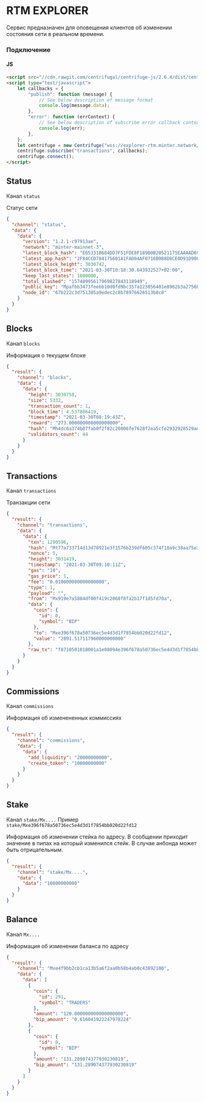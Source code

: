# RTM EXPLORER

Сервис предназначен для оповещения клиентов об изменении состояния сети в реальном времени.

### Подключение

#### JS
```html
<script src="//cdn.rawgit.com/centrifugal/centrifuge-js/2.6.4/dist/centrifuge.min.js"></script>
<script type="text/javascript">
    let callbacks = {
        "publish": function (message) {
            // See below description of message format
            console.log(message.data);
        },
        "error": function (errContext) {
            // See below description of subscribe error callback context format
            console.log(err);
        },
    };
    let centrifuge = new Centrifuge("wss://explorer-rtm.minter.network/connection/websocket");
    centrifuge.subscribe("transactions", callbacks);
    centrifuge.connect();
</script>
```


## Status

Канал `status`

Статус сети

```json
{
  "channel": "status",
  "data": {
    "data": {
      "version": "1.2.1-c97913ae",
      "network": "minter-mainnet-3",
      "latest_block_hash": "E65331B684DD7F51FDE8F18900B20521175EAAAAD691DDAF65E69DE3AC8A1C80",
      "latest_app_hash": "2F84CCD784175601A1FAD04AF0716B088D8CE0D91D9007854713BEF2A1B13A60",
      "latest_block_height": 3030742,
      "latest_block_time": "2021-03-30T10:18:30.643932527+02:00",
      "keep_last_states": 1000000,
      "total_slashed": "15748995617969827843118949",
      "public_key": "Mpafbb3473feebb10d0fd9bc357a123056401e8962b3a2756bc2807abbb15456a0",
      "node_id": "67b222c3d751305a9edec2c8b78976626513b8c8"
    }
  }
}
```

## Blocks

Канал `blocks`

Информация о текущем блоке

```json
{
  "result": {
    "channel": "blocks",
    "data": {
      "data": {
        "height": 3030758,
        "size": 5332,
        "transaction_count": 1,
        "block_time": 4.537886419,
        "timestamp": "2021-03-30T08:19:43Z",
        "reward": "273.000000000000000000",
        "hash": "Mh4dc6a374b07fab0f2f82c20806fe7628f2ea5cfe2932928529ad638ce51c858f",
        "validators_count": 44
      }
    }
  }
}
```

## Transactions

Канал `transactions`

Транзакции сети

```json
{
  "result": {
    "channel": "transactions",
    "data": {
      "data": {
        "txn": 1290596,
        "hash": "Mt77a733714d13d78921e3f1576b239df605c374f10a9c38aa75e335eb84a6340e",
        "nonce": 5,
        "height": 3031419,
        "timestamp": "2021-03-30T09:10:11Z",
        "gas": "10",
        "gas_price": 1,
        "fee": "0.010000000000000000",
        "type": 1,
        "payload": "",
        "from": "Mx919e7a5884df00f419c2068f8fa2b17f1d5fd70a",
        "data": {
          "coin": {
            "id": 0,
            "symbol": "BIP"
          },
          "to": "Mxe396f678a50736ec5e4d3d1f7854bb020d22fd12",
          "value": "2891.517117960000000000"
        },
        "raw_tx": "f8710501018001a1e08094e396f678a50736ec5e4d3d1f7854bb020d22fd12899cbfdc6adecf125000808001b845f8431ba0dbd5b45309a598c7118b51ef8ad826694cca0c33e6dffcfe600d3f517bbc22a6a05e066892e5211421157db9d75cb69d064d240ca27e2ce20829960cb16a953f50"
      }
    }
  }
}
```

## Commissions

Канал `commissions`

Информация об изменененных коммиссиях

```json
{
  "result": {
    "channel": "commissions",
    "data": {
      "data": {
        "add_liquidity": "20000000000",
        "create_token": "10000000000"
      }
    }
  }
}
```

## Stake

Канал `stake/Mx....`
Пример `stake/Mxe396f678a50736ec5e4d3d1f7854bb020d22fd12`

Информация об изменении стейка по адресу. В сообщении приходит значение в пипах на который изменился стейк. В случае
анбонда может быть отрицательным.

```json
{
  "result": {
    "channel": "stake/Mx....",
    "data": {
      "data": "10000000000"
    }
  }
}
```

## Balance

Канал `Mx....`

Информация об изменении баланса по адресу

```json
{
  "result": {
    "channel": "Mxe4f9bb2cb1ca13b5a6f2aa0b58b4ab0c43892100",
    "data": {
      "data": [
        {
          "coin": {
            "id": 291,
            "symbol": "TRADERS"
          },
          "amount": "120.000000000000000000",
          "bip_amount": "0.616041922247978224"
        },
        {
          "coin": {
            "id": 0,
            "symbol": "BIP"
          },
          "amount": "131.289074377930230819",
          "bip_amount": "131.289074377930230819"
        }
      ]
    }
  }
}
```

